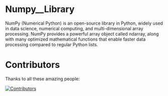 # Numpy__Library
NumPy (Numerical Python) is an open-source library in Python, widely used in data science, numerical computing, and multi-dimensional array processing. NumPy provides a powerful array object called ndarray, along with many optimized mathematical functions that enable faster data processing compared to regular Python lists.
# Contributors
Thanks to all these amazing people:

[![Contributors](https://contrib.rocks/image?repo=minhnhutZzz/Numpy__Library)](https://github.com/minhnhutZzz/Numpy__Library/graphs/contributors)
